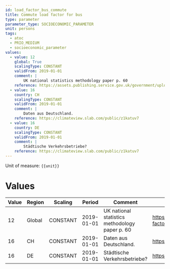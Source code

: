 ```yaml
---
id: load_factor_bus_commute
title: Commute load factor for bus
type: parameter
parameter_type: SOCIOECONOMIC_PARAMETER
unit: persons
tags:
  - atoc
  - PRIO_MEDIUM
  - socioeconomic_parameter
values:
  - value: 12
    global: True
    scalingType: CONSTANT
    validFrom: 2019-01-01
    comment: |
        UK national statistics methodology paper p. 60
    reference: https://assets.publishing.service.gov.uk/government/uploads/system/uploads/attachment_data/file/901692/conversion-factors-2020-methodology.pdf
  - value: 16
    country: CH
    scalingType: CONSTANT
    validFrom: 2019-01-01
    comment: |
        Daten aus Deutschland.
    reference: https://climateview.slab.com/public/z1katuv7
  - value: 16
    country: DE
    scalingType: CONSTANT
    validFrom: 2019-01-01
    comment: |
        Städtische Verkehrsbetriebe?
    reference: https://climateview.slab.com/public/z1katuv7
---
```



Unit of measure: `{{unit}}`


# Values


| Value | Region | Scaling | Period | Comment | Reference |
|-------|--------|---------|--------|---------|-----------|
| 12 | Global | CONSTANT | 2019-01-01 | UK national statistics methodology paper p. 60 | https://assets.publishing.service.gov.uk/government/uploads/system/uploads/attachment_data/file/901692/conversion-factors-2020-methodology.pdf |
| 16 | CH | CONSTANT | 2019-01-01 | Daten aus Deutschland. | https://climateview.slab.com/public/z1katuv7 |
| 16 | DE | CONSTANT | 2019-01-01 | Städtische Verkehrsbetriebe? | https://climateview.slab.com/public/z1katuv7 |


